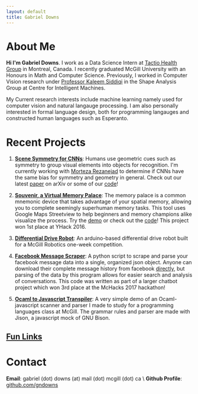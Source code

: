 ```yaml
---
layout: default
title: Gabriel Downs
---
```


# About Me

**Hi I'm Gabriel Downs**. 
I work as a Data Science Intern at [Tactio Health Group](https://www.tactiohealth.com/en) in Montreal, Canada.
I recently graduated McGill University with an Honours in Math and Computer Science.
Previously, I worked in Computer Vision research under [Professor Kaleem Siddiqi](http://www.cim.mcgill.ca/~siddiqi/) in the Shape Analysis Group at Centre for Intelligent Machines.

My Current research interests include machine learning namely used for computer vision and natural langauge processing. 
I am also personally interested in formal language design, both for programming langauges and constructed human languages such as Esperanto. 


# Recent Projects

1. **[Scene Symmetry for CNNs](https://arxiv.org/abs/1811.10524)**: Humans use geometric cues such as symmetry to group visual elements into objects for recognition. I'm currently working with [Morteza Rezanejad](http://www.cim.mcgill.ca/~morteza/) to determine if CNNs have the same bias for symmetry and geometry in general. Check out our latest [paper](https://arxiv.org/abs/1811.10524) on arXiv or some of our [code](https://github.com/mrezanejad/AOFSkeletons)!

2. **[Souvenir, a Virtual Memory Palace](http://souvenir-to-remember.herokuapp.com/)**: The memory palace is a common mnemonic device that takes advantage of your spatial memory, allowing you to complete seemingly superhuman memory tasks. This tool uses Google Maps Streetview to help beginners and memory champions alike visualize the process. Try the [demo](http://souvenir-to-remember.herokuapp.com/) or check out the [code](https://github.com/gndowns/souvenir)! This project won 1st place at YHack 2016.

3. **[Differential Drive Robot](https://github.com/gndowns/miniprojects)**: An arduino-based differential drive robot built for a McGill Robotics one-week competition.

4. **[Facebook Message Scraper](https://github.com/gndowns/ParseBook)**: A python script to scrape and parse your facebook message data into a single, organized json object. Anyone can download their complete message history from facebook [directly](https://www.facebook.com/help/1701730696756992), but parsing of the data by this program allows for easier search and analysis of conversations. This code was written as part of a larger chatbot project which won 3rd place at the McHacks 2017 hackathon!

5. **[Ocaml to Javascript Transpiler](https://github.com/gndowns/yourFavouriteLanguage)**: A very simple demo of an Ocaml-javascript scanner and parser I made to study for a programming languages class at McGill. The grammar rules and parser are made with Jison, a javascript mock of GNU Bison.

## [Fun Links](./links.html)

# Contact

**Email**: gabriel (dot) downs (at) mail (dot) mcgill (dot) ca \\
**Github Profile**: [github.com/gndowns](https://github.com/gndowns) 

